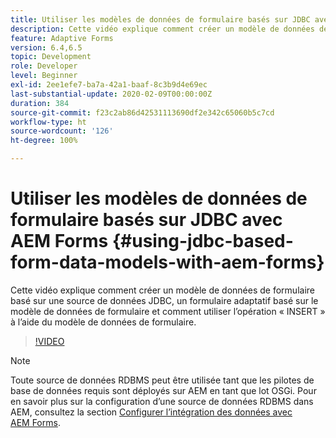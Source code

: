 ```yaml
---
title: Utiliser les modèles de données de formulaire basés sur JDBC avec AEM Forms
description: Cette vidéo explique comment créer un modèle de données de formulaire basé sur une source de données JDBC, un formulaire adaptatif basé sur le modèle de données de formulaire et comment utiliser l’opération « INSERT » à l’aide du modèle de données de formulaire.
feature: Adaptive Forms
version: 6.4,6.5
topic: Development
role: Developer
level: Beginner
exl-id: 2ee1efe7-ba7a-42a1-baaf-8c3b9d4e69ec
last-substantial-update: 2020-02-09T00:00:00Z
duration: 384
source-git-commit: f23c2ab86d42531113690df2e342c65060b5c7cd
workflow-type: ht
source-wordcount: '126'
ht-degree: 100%

---
```


# Utiliser les modèles de données de formulaire basés sur JDBC avec AEM Forms {#using-jdbc-based-form-data-models-with-aem-forms}

Cette vidéo explique comment créer un modèle de données de formulaire basé sur une source de données JDBC, un formulaire adaptatif basé sur le modèle de données de formulaire et comment utiliser l’opération « INSERT » à l’aide du modèle de données de formulaire.

>[!VIDEO](https://video.tv.adobe.com/v/17736?quality=12&learn=on)

>[!NOTE]
>
>Toute source de données RDBMS peut être utilisée tant que les pilotes de base de données requis sont déployés sur AEM en tant que lot OSGi. Pour en savoir plus sur la configuration d’une source de données RDBMS dans AEM, consultez la section [Configurer l’intégration des données avec AEM Forms](/help/forms/adaptive-forms/data-integration-technical-video-setup.md).
